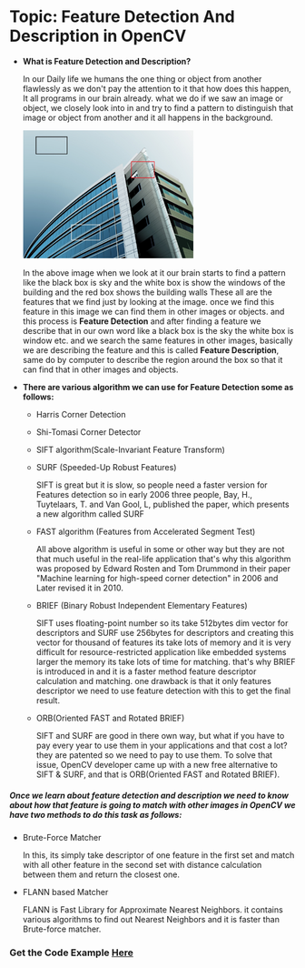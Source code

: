 # Topic: Feature Detection And Description in OpenCV
*   **What is Feature Detection and Description?**
    
    In our Daily life we humans 
    the one thing or object from another flawlessly as we don't pay the attention to it that how does this happen, It all programs in our brain already. what we do if we saw an image or object, we closely look into in and try to find a pattern to distinguish that image or object from another and it all happens in the background.
    
    <img src="bg.jpg" alt="Feature Detection" width="300"/>
    
    In the above image when we look at it our brain starts to find a pattern like the black box is  sky and the white box is show the windows of the building and the red box shows the building walls
    These all are the features that we find just by looking at the image.
    once we find this feature in this image we can find them in other images or objects. and this process is **Feature Detection** and after finding a feature we describe that 
    in our own word like a black box is the sky the white box is window etc. and we search the same features in other images, basically we are describing the feature and this is called 
    **Feature Description**, same do by computer to describe the region around the box so that it can find that in other images and objects.
    
*  **There are various algorithm we can use for Feature Detection some as follows:**

    - Harris Corner Detection
    - Shi-Tomasi Corner Detector
    - SIFT algorithm(Scale-Invariant Feature Transform)
    - SURF (Speeded-Up Robust Features)
      
      SIFT is great but it is slow, so people need a faster version for Features detection so in early 2006 three people, Bay, H., Tuytelaars, T. and Van Gool, L, published the paper, which presents a new algorithm called SURF
    - FAST algorithm (Features from Accelerated Segment Test)
      
      All above algorithm is useful in some or other way but they are not that much useful in the real-life application that's why this algorithm was proposed by Edward Rosten and Tom Drummond in their paper "Machine learning for high-speed corner detection" in 2006 and Later revised it in 2010.
     
    - BRIEF (Binary Robust Independent Elementary Features)
      
      SIFT uses floating-point number so its take 512bytes dim vector for descriptors and SURF use 256bytes for descriptors and creating this vector for thousand of features its take lots of memory and it is very difficult for resource-restricted application like embedded systems larger the memory its take lots of time for matching.
      that's why BRIEF is introduced in and it is a faster method feature descriptor calculation and matching. one drawback is that it only features descriptor we need to use feature detection with this to get the final result.
    - ORB(Oriented FAST and Rotated BRIEF)
    
      SIFT and SURF are good in there own way, but what if you have to pay every year to use them in your applications and that cost a lot? they are patented so we need to pay to use them. To solve that issue, OpenCV developer came up with a new free alternative to SIFT & SURF, and that is ORB(Oriented FAST and Rotated BRIEF).
      
 ##### Once we learn about feature detection and description we need to know about how that feature is going to match with other images in OpenCV we have two methods to do this task as follows:
 
 - Brute-Force Matcher
 
    In this, its simply take descriptor of one feature in the first set and match with all other feature in the second set with distance calculation between them and return the closest one.
    
 - FLANN based Matcher
 
   FLANN is Fast Library for Approximate Nearest Neighbors. it contains various algorithms to find out Nearest Neighbors and it is faster than Brute-force matcher.
   
  ### Get the Code Example <a href="https://github.com/AvinashMirgal/Open-contributions/blob/master/Avinash_OpenCV_Feature_Detection_and_Description.ipynb" title="Example code">Here</a>
